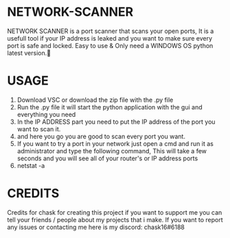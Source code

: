 # NETWORK-SCANNER
NETWORK SCANNER is a port scanner that scans your open ports, It is a usefull tool if your IP address is leaked and you want to make sure every port is safe and locked.
Easy to use & Only need a WINDOWS OS python latest version.🔧

# USAGE
1. Download VSC or download the zip file with the .py file
2. Run the .py file it will start the python application with the gui and everything you need
3. In  the IP ADDRESS part you need to put the IP address of the port you want to scan it.
4. and here you go you are good to scan every port you want.
5. If you want to try a port in your network just open a cmd and run it as administrator and type the following command, This will take a few seconds and you will see all of your router's or IP address ports
6. netstat -a


# CREDITS
Credits for chask for creating this project
if you want to support me you can tell your friends / people about my projects that i make.
If you want to report any issues or contacting me here is my discord: chask16#6188
